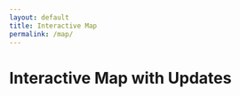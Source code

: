 ```yaml
---
layout: default
title: Interactive Map
permalink: /map/
---
```


<h1>Interactive Map with Updates</h1>
<div id="map" style="height: 500px;"></div>

<!-- Load Leaflet -->
<link rel="stylesheet" href="https://unpkg.com/leaflet@1.7.1/dist/leaflet.css" />
<script src="https://unpkg.com/leaflet@1.7.1/dist/leaflet.js"></script>

<script>
  // Initialize the map
  var map = L.map('map').setView([20, 0], 2);  // Centered at an approximate midpoint

  // Add OpenStreetMap tile layer
  L.tileLayer('https://{s}.tile.openstreetmap.org/{z}/{x}/{y}.png', {
    attribution: '&copy; <a href="https://www.openstreetmap.org/copyright">OpenStreetMap</a> contributors'
  }).addTo(map);

  // Function to generate random colors
  function getRandomColor() {
    var letters = '0123456789ABCDEF';
    var color = '#';
    for (var i = 0; i < 6; i++) {
      color += letters[Math.floor(Math.random() * 16)];
    }
    return color;
  }

  // Markers array from Jekyll
  var locations = [
    {% for post in site.updates %}
      { 
        lat: {{ post.latitude }}, 
        lng: {{ post.longitude }}, 
        title: "{{ post.title }}", 
        url: "{{ post.url }}"
      }{% unless forloop.last %},{% endunless %}
    {% endfor %}
  ];

  // Add markers
  locations.forEach(function(post) {
    var marker = L.marker([post.lat, post.lng]).addTo(map);
    marker.bindPopup("<a href='" + post.url + "'>" + post.title + "</a>");
  });
</script>
